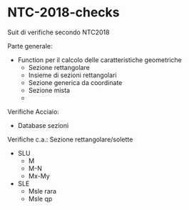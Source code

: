 # NTC-2018-checks
Suit di verifiche secondo NTC2018

Parte generale: 
- Function per il calcolo delle caratteristiche geometriche
  - Sezione rettangolare
  - Insieme di sezioni rettangolari
  - Sezione generica da coordinate
  - Sezione mista 
  - 

Verifiche Acciaio:
- Database sezioni


Verifiche c.a.:
Sezione rettangolare/solette
- SLU
  - M
  - M-N
  - Mx-My
- SLE
  - Msle rara
  - Msle qp
